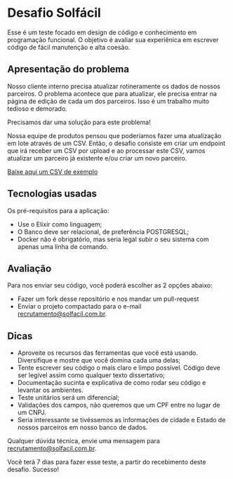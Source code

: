 # Desafio Solfácil

Esse é um teste focado em design de código e conhecimento em programação funcional. O objetivo é avaliar sua experiênica em escrever código de fácil manutenção e alta coesão.

## Apresentação do problema

Nosso cliente interno precisa atualizar rotineramente os dados de nossos parceiros. O problema acontece que para atualizar, ele precisa entrar na página de edição de cada um dos parceiros. Isso é um trabalho muito tedioso e demorado.

Precisamos dar uma solução para este problema!

Nossa equipe de produtos pensou que poderíamos fazer uma atualização em lote através de um CSV. Então, o desafio consiste em criar um endpoint que irá receber um CSV por upload e ao processar este CSV, vamos atualizar um parceiro já existente e/ou criar um novo parceiro.

[Baixe aqui um CSV de exemplo](assets/exemplo.csv)

## Tecnologias usadas

Os pré-requisitos para a aplicação:

- Use o Elixir como linguagem;
- O Banco deve ser relacional, de preferência POSTGRESQL;
- Docker não é obrigatório, mas seria legal subir o seu sistema com apenas uma linha de comando.

## Avaliação

Para nos enviar seu código, você poderá escolher as 2 opções abaixo:

- Fazer um fork desse repositório e nos mandar um pull-request
- Enviar o projeto compactado para o e-mail recrutamento@solfacil.com.br.

## Dicas

- Aproveite os recursos das ferramentas que você está usando. Diversifique e mostre que você domina cada uma delas;
- Tente escrever seu código o mais claro e limpo possível. Código deve ser legível assim como qualquer texto dissertativo;
- Documentação sucinta e explicativa de como rodar seu código e levantar os ambientes.
- Teste unitários será um diferencial;
- Validações dos campos, não queremos que um CPF entre no lugar de um CNPJ.
- Seria interessante se tivéssemos as informações de cidade e Estado de nossos parceiros em nosso banco de dados.

Qualquer dúvida técnica, envie uma mensagem para recrutamento@solfacil.com.br.

Você terá 7 dias para fazer esse teste, a partir do recebimento deste desafio. Sucesso!
